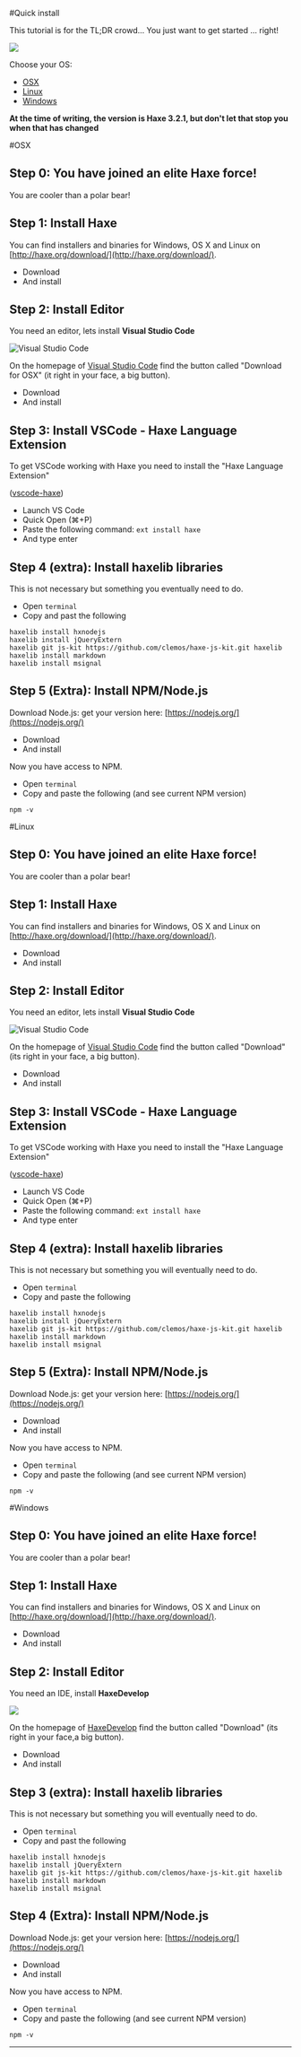 #Quick install

This tutorial is for the TL;DR crowd...
You just want to get started ... right!

![](../img/tldr.gif)

Choose your OS:

* [OSX](#osx)
* [Linux](#linux)
* [Windows](#windows) 

__At the time of writing, the version is Haxe 3.2.1, but don't let that stop you when that has changed__

<a name="osx"></a>
#OSX

## Step 0: You have joined an elite Haxe force!

You are cooler than a polar bear!

## Step 1: Install Haxe

You can find installers and binaries for Windows, OS X and Linux on [http://haxe.org/download/](http://haxe.org/download/).

- Download 
- And install

## Step 2: Install Editor

You need an editor, lets install **Visual Studio Code**

![Visual Studio Code](https://code.visualstudio.com/home-screenshot-mac-lg.png)

On the homepage of [Visual Studio Code](https://code.visualstudio.com/) find the button called "Download for OSX" (it right in your face, a big button).

- Download 
- And install

## Step 3: Install VSCode - Haxe Language Extension

To get VSCode working with Haxe you need to install the "Haxe Language Extension"

([vscode-haxe](https://marketplace.visualstudio.com/items?itemName=haxedevs.haxe))

- Launch VS Code
- Quick Open (⌘+P)
- Paste the following command: `ext install haxe`
- And type enter

## Step 4 (extra): Install haxelib libraries

This is not necessary but something you eventually need to do.

- Open `terminal`
- Copy and past the following

```
haxelib install hxnodejs
haxelib install jQueryExtern
haxelib git js-kit https://github.com/clemos/haxe-js-kit.git haxelib
haxelib install markdown
haxelib install msignal

```

## Step 5 (Extra): Install NPM/Node.js

Download Node.js: get your version here: [https://nodejs.org/](https://nodejs.org/)

- Download 
- And install

Now you have access to NPM.

- Open `terminal`
- Copy and paste the following (and see current NPM version)

```
npm -v
```



<a name="linux"></a>
#Linux


## Step 0: You have joined an elite Haxe force!

You are cooler than a polar bear!

## Step 1: Install Haxe

You can find installers and binaries for Windows, OS X and Linux on [http://haxe.org/download/](http://haxe.org/download/).

- Download 
- And install

## Step 2: Install Editor

You need an editor, lets install **Visual Studio Code**

![Visual Studio Code](https://code.visualstudio.com/home-screenshot-mac-lg.png)

On the homepage of [Visual Studio Code](https://code.visualstudio.com/) find the button called "Download" (its right in your face, a big button).

- Download 
- And install


## Step 3: Install VSCode - Haxe Language Extension

To get VSCode working with Haxe you need to install the "Haxe Language Extension"

([vscode-haxe](https://marketplace.visualstudio.com/items?itemName=haxedevs.haxe))

- Launch VS Code
- Quick Open (⌘+P)
- Paste the following command: `ext install haxe`
- And type enter

## Step 4 (extra): Install haxelib libraries

This is not necessary but something you will eventually need to do.

- Open `terminal`
- Copy and paste the following

```
haxelib install hxnodejs
haxelib install jQueryExtern
haxelib git js-kit https://github.com/clemos/haxe-js-kit.git haxelib
haxelib install markdown
haxelib install msignal

```

## Step 5 (Extra): Install NPM/Node.js

Download Node.js: get your version here: [https://nodejs.org/](https://nodejs.org/)

- Download 
- And install

Now you have access to NPM.

- Open `terminal`
- Copy and paste the following (and see current NPM version)

```
npm -v
```



<a name="windows"></a>
#Windows


## Step 0: You have joined an elite Haxe force!

You are cooler than a polar bear!

## Step 1: Install Haxe

You can find installers and binaries for Windows, OS X and Linux on [http://haxe.org/download/](http://haxe.org/download/).

- Download 
- And install


## Step 2: Install Editor

You need an IDE, install **HaxeDevelop**

![](http://haxedevelop.org/img/haxedevelop-interface.jpg)

On the homepage of [HaxeDevelop](http://www.haxedevelop.org) find the button called "Download" (its right in your face,a big button).

- Download 
- And install



## Step 3 (extra): Install haxelib libraries

This is not necessary but something you will eventually need to do.

- Open `terminal`
- Copy and past the following

```
haxelib install hxnodejs
haxelib install jQueryExtern
haxelib git js-kit https://github.com/clemos/haxe-js-kit.git haxelib
haxelib install markdown
haxelib install msignal

```

## Step 4 (Extra): Install NPM/Node.js

Download Node.js: get your version here: [https://nodejs.org/](https://nodejs.org/)

- Download 
- And install


Now you have access to NPM.

- Open `terminal`
- Copy and paste the following (and see current NPM version)

```
npm -v
```




---
